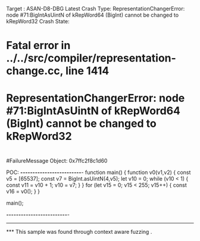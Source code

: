 Target : ASAN-D8-DBG Latest
Crash Type: RepresentationChangerError: node #71:BigIntAsUintN of kRepWord64 (BigInt) cannot be changed to kRepWord32
Crash State:

#
# Fatal error in ../../src/compiler/representation-change.cc, line 1414
# RepresentationChangerError: node #71:BigIntAsUintN of kRepWord64 (BigInt) cannot be changed to kRepWord32
#
#
#
#FailureMessage Object: 0x7ffc2f8c1d60

POC:
<b>-------------------------</b>-
function main() {
function v0(v1,v2) {
    const v5 = [65537];
    const v7 = BigInt.asUintN(4,v5);
    let v10 = 0;
    while (v10 < 1) {
        const v11 = v10 + 1;
        v10 = v7;
    }
}
for (let v15 = 0; v15 < 255; v15++) {
    const v16 = v0();
}
}

main();

<b>-------------------------</b>-



----
*** This sample was found through context aware fuzzing .
